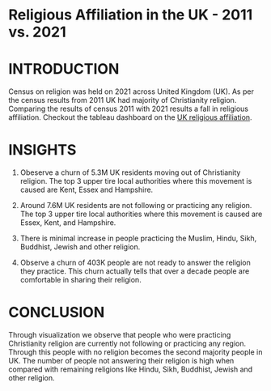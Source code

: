 # Religious Affiliation in the UK - 2011 vs. 2021

# INTRODUCTION
Census on religion was held on 2021 across United Kingdom (UK). As per the census results from 2011 UK had majority of Christianity religion. Comparing the results of census 2011 with 2021 results a fall in religious affiliation. Checkout the tableau dashboard on the [UK religious affiliation](https://public.tableau.com/app/profile/vaibhav.kashyap.v.s/viz/ReligiousAffiliationintheUK-2011vs_2021/Dashboard1).

# INSIGHTS

1. Obeserve a churn of 5.3M UK residents moving out of Christianity religion. The top 3 upper tire local authorities where this movement is caused are Kent, Essex and Hampshire.

2.  Around 7.6M UK residents are not following or practicing any religion. The top 3 upper tire local authorities where this movement is caused are Essex, Kent, and Hampshire.

3.  There is minimal increase in people practicing the Muslim, Hindu, Sikh, Buddhist, Jewish and other religion.

4.  Observe a churn of 403K people are not ready to answer the religion they practice. This churn actually tells that over a decade people are comfortable in sharing their religion.

# CONCLUSION
Through visualization we observe that people who were practicing Christianity religion are currently not following or practicing any region. Through this people with no religion becomes the second majority people in UK. The number of people not answering their religion is high when compared with remaining religions like Hindu, Sikh, Buddhist, Jewish and other religion. 
